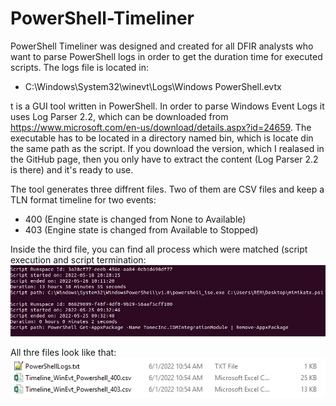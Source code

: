 # PowerShell-Timeliner

PowerShell Timeliner was designed and created for all DFIR analysts who want to parse PowerShell logs in order to get the duration time for executed scripts. The logs file is located in:

- C:\Windows\System32\winevt\Logs\Windows PowerShell.evtx

t is a GUI tool written in PowerShell. In order to parse Windows Event Logs it uses Log Parser 2.2, which can be downloaded from https://www.microsoft.com/en-us/download/details.aspx?id=24659. The executable has to be located in a directory named bin, which is locate din the same path as the script. If you download the version, which I realased in the GitHub page, then you only have to extract the content (Log Parser 2.2 is there) and it's ready to use. 

The tool generates three diffrent files. Two of them are CSV files and keep a TLN format timeline for two events:

- 400 (Engine state is changed from None to Available)
- 403 (Engine state is changed from Available to Stopped)

Inside the third file, you can find all process which were matched (script execution and script termination:
![alt text](https://github.com/gajos112/PowerShell-Timeliner/blob/main/images/15.PNG?raw=true)

All thre files look like that:
![alt text](https://github.com/gajos112/PowerShell-Timeliner/blob/main/images/14.PNG?raw=true)
